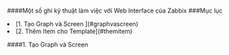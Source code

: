 ####Một số ghi kỹ thuật làm việc với Web Interface của Zabbix
###Mục lục
  <li>[1. Tạo Graph và Screen ](#graphvascreen)</li>
  <li>[2. Thêm Item cho Template](#themitem)</li>

####1. Tạo Graph và Screen
<a name="graphvascreen"> </a> 
